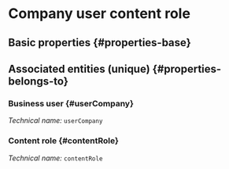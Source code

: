 # Company user content role
<!--- THIS FILE IS GENERATED PLEASE DO NOT EDIT IT DIRECTLY --->



## Basic properties {#properties-base}



## Associated entities (unique) {#properties-belongs-to}

### Business user {#userCompany}



*Technical name:* ```userCompany```

### Content role {#contentRole}



*Technical name:* ```contentRole```





